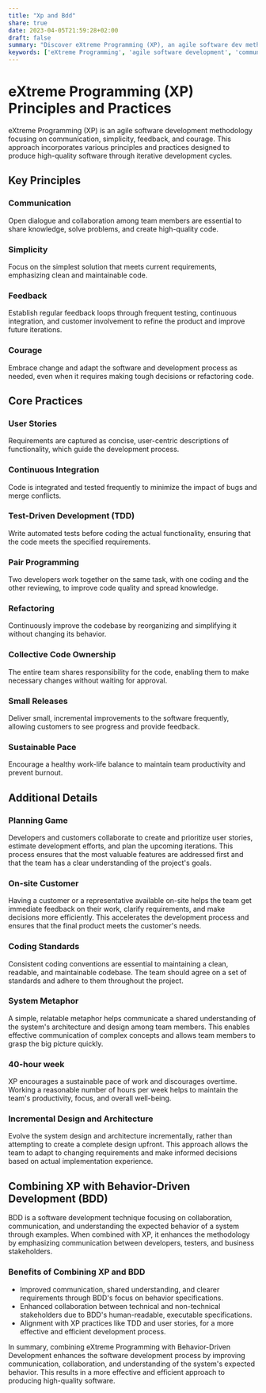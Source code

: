 ```yaml
---
title: "Xp and Bdd"
share: true
date: 2023-04-05T21:59:28+02:00
draft: false
summary: "Discover eXtreme Programming (XP), an agile software dev methodology focusing on communication, simplicity, feedback, and courage. Key principles include open dialogue, simple solutions, regular feedback loops, and embracing change."
keywords: ['eXtreme Programming', 'agile software development', 'communication', 'simplicity', 'feedback']
---
```


# eXtreme Programming (XP) Principles and Practices

eXtreme Programming (XP) is an agile software development methodology focusing on communication, simplicity, feedback, and courage. This approach incorporates various principles and practices designed to produce high-quality software through iterative development cycles. 

## Key Principles

### Communication

Open dialogue and collaboration among team members are essential to share knowledge, solve problems, and create high-quality code.

### Simplicity

Focus on the simplest solution that meets current requirements, emphasizing clean and maintainable code.

### Feedback

Establish regular feedback loops through frequent testing, continuous integration, and customer involvement to refine the product and improve future iterations.

### Courage

Embrace change and adapt the software and development process as needed, even when it requires making tough decisions or refactoring code.

## Core Practices

### User Stories

Requirements are captured as concise, user-centric descriptions of functionality, which guide the development process.

### Continuous Integration

Code is integrated and tested frequently to minimize the impact of bugs and merge conflicts.

### Test-Driven Development (TDD)

Write automated tests before coding the actual functionality, ensuring that the code meets the specified requirements.

### Pair Programming

Two developers work together on the same task, with one coding and the other reviewing, to improve code quality and spread knowledge.

### Refactoring

Continuously improve the codebase by reorganizing and simplifying it without changing its behavior.

### Collective Code Ownership

The entire team shares responsibility for the code, enabling them to make necessary changes without waiting for approval.

### Small Releases

Deliver small, incremental improvements to the software frequently, allowing customers to see progress and provide feedback.

### Sustainable Pace

Encourage a healthy work-life balance to maintain team productivity and prevent burnout.

## Additional Details

### Planning Game

Developers and customers collaborate to create and prioritize user stories, estimate development efforts, and plan the upcoming iterations. This process ensures that the most valuable features are addressed first and that the team has a clear understanding of the project's goals.

### On-site Customer

Having a customer or a representative available on-site helps the team get immediate feedback on their work, clarify requirements, and make decisions more efficiently. This accelerates the development process and ensures that the final product meets the customer's needs.

### Coding Standards

Consistent coding conventions are essential to maintaining a clean, readable, and maintainable codebase. The team should agree on a set of standards and adhere to them throughout the project.

### System Metaphor

A simple, relatable metaphor helps communicate a shared understanding of the system's architecture and design among team members. This enables effective communication of complex concepts and allows team members to grasp the big picture quickly.

### 40-hour week

XP encourages a sustainable pace of work and discourages overtime. Working a reasonable number of hours per week helps to maintain the team's productivity, focus, and overall well-being.

### Incremental Design and Architecture

Evolve the system design and architecture incrementally, rather than attempting to create a complete design upfront. This approach allows the team to adapt to changing requirements and make informed decisions based on actual implementation experience.

## Combining XP with Behavior-Driven Development (BDD)

BDD is a software development technique focusing on collaboration, communication, and understanding the expected behavior of a system through examples. When combined with XP, it enhances the methodology by emphasizing communication between developers, testers, and business stakeholders.

### Benefits of Combining XP and BDD

- Improved communication, shared understanding, and clearer requirements through BDD's focus on behavior specifications.
- Enhanced collaboration between technical and non-technical stakeholders due to BDD's human-readable, executable specifications.
- Alignment with XP practices like TDD and user stories, for a more effective and efficient development process.

In summary, combining eXtreme Programming with Behavior-Driven Development enhances the software development process by improving communication, collaboration, and understanding of the system's expected behavior. This results in a more effective and efficient approach to producing high-quality software.